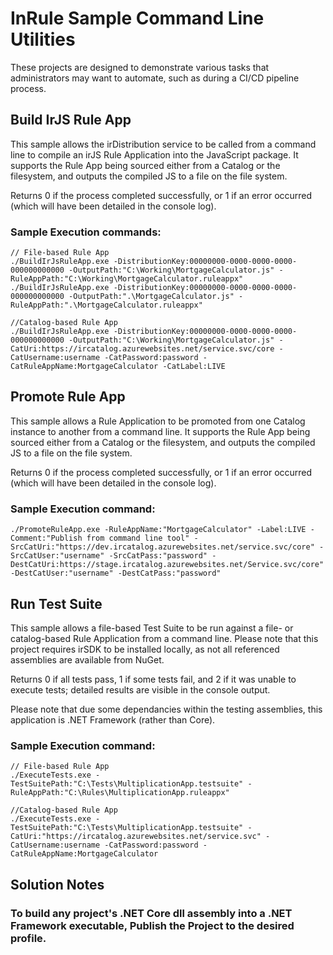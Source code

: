 # InRule Sample Command Line Utilities

These projects are designed to demonstrate various tasks that administrators may want to automate, such as during a CI/CD pipeline process.



## Build IrJS Rule App

This sample allows the irDistribution service to be called from a command line to compile an irJS Rule Application into the JavaScript package.  It supports the Rule App being sourced either from a Catalog or the filesystem, and outputs the compiled JS to a file on the file system.

Returns 0 if the process completed successfully, or 1 if an error occurred (which will have been detailed in the console log).

### Sample Execution commands:

    // File-based Rule App
    ./BuildIrJsRuleApp.exe -DistributionKey:00000000-0000-0000-0000-000000000000 -OutputPath:"C:\Working\MortgageCalculator.js" -RuleAppPath:"C:\Working\MortgageCalculator.ruleappx"
    ./BuildIrJsRuleApp.exe -DistributionKey:00000000-0000-0000-0000-000000000000 -OutputPath:".\MortgageCalculator.js" -RuleAppPath:".\MortgageCalculator.ruleappx"

    //Catalog-based Rule App
    ./BuildIrJsRuleApp.exe -DistributionKey:00000000-0000-0000-0000-000000000000 -OutputPath:"C:\Working\MortgageCalculator.js" -CatUri:https://ircatalog.azurewebsites.net/service.svc/core -CatUsername:username -CatPassword:password -CatRuleAppName:MortgageCalculator -CatLabel:LIVE



## Promote Rule App

This sample allows a Rule Application to be promoted from one Catalog instance to another from a command line.  It supports the Rule App being sourced either from a Catalog or the filesystem, and outputs the compiled JS to a file on the file system.

Returns 0 if the process completed successfully, or 1 if an error occurred (which will have been detailed in the console log).

### Sample Execution command:

    ./PromoteRuleApp.exe -RuleAppName:"MortgageCalculator" -Label:LIVE -Comment:"Publish from command line tool" -SrcCatUri:"https://dev.ircatalog.azurewebsites.net/service.svc/core" -SrcCatUser:"username" -SrcCatPass:"password" -DestCatUri:https://stage.ircatalog.azurewebsites.net/Service.svc/core" -DestCatUser:"username" -DestCatPass:"password"



## Run Test Suite

This sample allows a file-based Test Suite to be run against a file- or catalog-based Rule Application from a command line.  Please note that this project requires irSDK to be installed locally, as not all referenced assemblies are available from NuGet.

Returns 0 if all tests pass, 1 if some tests fail, and 2 if it was unable to execute tests; detailed results are visible in the console output.

Please note that due some dependancies within the testing assemblies, this application is .NET Framework (rather than Core).

### Sample Execution command:

    // File-based Rule App
    ./ExecuteTests.exe -TestSuitePath:"C:\Tests\MultiplicationApp.testsuite" -RuleAppPath:"C:\Rules\MultiplicationApp.ruleappx"

    //Catalog-based Rule App
    ./ExecuteTests.exe -TestSuitePath:"C:\Tests\MultiplicationApp.testsuite" -CatUri:"https://ircatalog.azurewebsites.net/service.svc" -CatUsername:username -CatPassword:password -CatRuleAppName:MortgageCalculator



## Solution Notes

### To build any project's .NET Core dll assembly into a .NET Framework executable, Publish the Project to the desired profile.